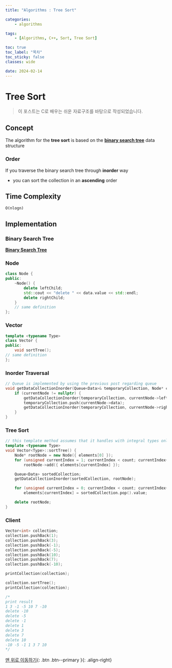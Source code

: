 ```yaml
---
title: "Algorithms : Tree Sort"

categories:
    - algorithms

tags:
    - [Algorithms, C++, Sort, Tree Sort]

toc: true
toc_label: "목차"
toc_sticky: false
classes: wide

date: 2024-02-14
---
```


# Tree Sort

> 이 포스트는 C로 배우는 쉬운 자료구조를 바탕으로 작성되었습니다.

## Concept
The algorithm for the **tree sort** is based on the [**binary search tree**](https://sadoe3.github.io/data-structures/structures-BinarySearchTree/) data structure

### Order
If you traverse the binary search tree through **inorder** way
- you can sort the collection in an **ascending** order


## Time Complexity
`O(nlogn)`


## Implementation

### Binary Search Tree
[**Binary Search Tree**](https://sadoe3.github.io/data-structures/structures-BinarySearchTree/#implementation)

### Node
```c++
class Node {
public:
	~Node() {
		delete leftChild;
		std::cout << "delete " << data.value << std::endl;
		delete rightChild;
	}
    // same definition
};
```

### Vector
```c++
template <typename Type>
class Vector {
public:
	void sortTree();
// same definition
};
```

### Inorder Traversal
```c++
// Queue is implemented by using the previous post regarding queue
void getDataCollectionInorder(Queue<Data>& temporaryCollection, Node* currentNode) {
	if (currentNode != nullptr) {
		getDataCollectionInorder(temporaryCollection, currentNode->leftChild);
		temporaryCollection.push(currentNode->data);
		getDataCollectionInorder(temporaryCollection, currentNode->rightChild);
	}
}
```

### Tree Sort
```c++
// this template method assumes that it handles with integral types only
template <typename Type>
void Vector<Type>::sortTree() {
	Node* rootNode = new Node({ elements[0] });
	for (unsigned currentIndex = 1; currentIndex < count; currentIndex++)
		rootNode->add({ elements[currentIndex] });

	Queue<Data> sortedCollection;
	getDataCollectionInorder(sortedCollection, rootNode);

	for (unsigned currentIndex = 0; currentIndex < count; currentIndex++) 
		elements[currentIndex] = sortedCollection.pop().value;	

	delete rootNode;
}
```

### Client
```c++
Vector<int> collection;
collection.pushBack(1);
collection.pushBack(3);
collection.pushBack(-1);
collection.pushBack(-5);
collection.pushBack(10);
collection.pushBack(7);
collection.pushBack(-10);

printCollection(collection);

collection.sortTree();
printCollection(collection);

/*
print result
1 3 -1 -5 10 7 -10
delete -10
delete -5
delete -1
delete 1
delete 3
delete 7
delete 10
-10 -5 -1 1 3 7 10
*/
```


[맨 위로 이동하기](#){: .btn .btn--primary }{: .align-right}